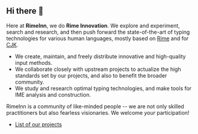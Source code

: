## Hi there 👋

<!--

**Here are some ideas to get you started:**

🙋‍♀️ A short introduction - what is your organization all about?
🌈 Contribution guidelines - how can the community get involved?
👩‍💻 Useful resources - where can the community find your docs? Is there anything else the community should know?
🍿 Fun facts - what does your team eat for breakfast?
🧙 Remember, you can do mighty things with the power of [Markdown](https://docs.github.com/github/writing-on-github/getting-started-with-writing-and-formatting-on-github/basic-writing-and-formatting-syntax)
-->

Here at **RimeInn**, we do **Rime Innovation**. We explore and experiment, search and research, and then push forward the state-of-the-art of typing technologies for various human languages, mostly based on [Rime](https://github.com/rime) and for [CJK](https://en.wikipedia.org/wiki/CJK_characters).

- We create, maintain, and freely distribute innovative and high-quality input methods.
- We collaborate closely with upstream projects to actualize the high standards set by our projects, and also to benefit the broader community.
- We study and research optimal typing technologies, and make tools for IME analysis and construction.

RimeInn is a community of like-minded people -- we are not only skilled practitioners but also fearless visionaries. We welcome _your_ participation!

- [List of our projects](https://github.com/orgs/rimeinn/repositories)
